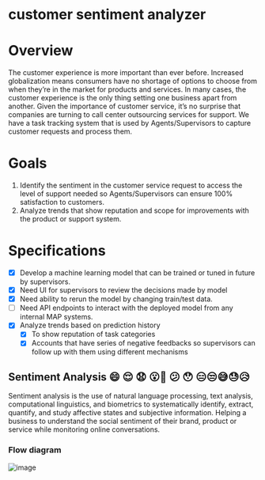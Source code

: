 # customer sentiment analyzer
# Overview
The customer experience is more important than ever before. Increased globalization
means consumers have no shortage of options to choose from when they’re in the market
for products and services. In many cases, the customer experience is the only thing setting
one business apart from another. Given the importance of customer service, it’s no
surprise that companies are turning to call center outsourcing services for support.
We have a task tracking system that is used by Agents/Supervisors to capture customer
requests and process them.
# Goals
1. Identify the sentiment in the customer service request to access the level of support
needed so Agents/Supervisors can ensure 100% satisfaction to customers.
2. Analyze trends that show reputation and scope for improvements with the product
or support system.

# Specifications
- [x] Develop a machine learning model that can be trained or tuned in future by
supervisors.
- [x] Need UI for supervisors to review the decisions made by model
- [x] Need ability to rerun the model by changing train/test data.
- [ ] Need API endpoints to interact with the deployed model from any internal MAP
systems.
- [x] Analyze trends based on prediction history
  - [x] To show reputation of task categories
  - [x] Accounts that have series of negative feedbacks so supervisors can follow up
with them using different mechanisms
## Sentiment Analysis  :smile: :relieved: :anguished: :open_mouth::grimacing: :confused: :hushed: :expressionless::unamused::sweat_smile::sweat::disappointed_relieved:
Sentiment analysis is the use of natural language processing, text analysis, computational linguistics, and biometrics to systematically identify, extract, quantify, and study affective states and subjective information.
Helping a business to understand the social sentiment of their brand, product or service while monitoring online conversations. 
### Flow diagram
![image](https://user-images.githubusercontent.com/42908255/124773040-3427b400-df5a-11eb-8eee-271a240b85e4.png)
